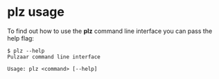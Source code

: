 # plz usage

To find out how to use the **plz** command line interface you can pass the help
flag:

``` shell
$ plz --help
Pulzaar command line interface

Usage: plz <command> [--help]

```
